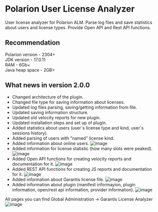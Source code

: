 # Polarion User License Analyzer
User license analyzer for Polarion ALM. Parse log files and save statistics about users and license types. Provide Open API and Rest API functions.

## Recommendation
Polarion version - 2304+ <br/>
JDK version - 17.0.11 <br/>
RAM - 6Gb+ <br/>
Java heap space - 2GB+ <br/>

## What news in version 2.0.0
- Changed architecture of the plugin.
- Changed file type for saving information about licenses.
- Updated log files parsing, saving/getting information from file.
- Updated saving information structure.
- Updated old velocity reports for new plugin.
- Updated installation steps and set up of plugin.
- Added statistics about users (user\`s license type and kind, user\`s sessions history).
- Added parsing of users with "named" license kind.
- Added information about online users.
  ![image](https://github.com/Garantis-Solutions/com.garantis.polarion.extension.license_analyzer/assets/51190837/70cf7ade-cc90-4a02-a950-4afa090cfa95)
- Added information for license statistic (how many slots were peaked).
  ![image](https://github.com/Garantis-Solutions/com.garantis.polarion.extension.license_analyzer/assets/51190837/e85d02a2-75ed-403d-8579-d1c41f3e5fea)
- Added Open API functions for creating velocity reports and documentation for it.
  ![image](https://github.com/Garantis-Solutions/com.garantis.polarion.extension.license_analyzer/assets/51190837/ee124344-53de-42d6-b9d6-fe12c7f68dbe)
- Added REST API functions for creating JS reports and documentation for it.
  ![image](https://github.com/Garantis-Solutions/com.garantis.polarion.extension.license_analyzer/assets/51190837/b2236d11-dd4f-4a51-9635-3515e7c6ccb3)
- Added information about Garantis license file.
  ![image](https://github.com/Garantis-Solutions/com.garantis.polarion.extension.license_analyzer/assets/51190837/f90d757d-3368-4b94-b76d-d62184a1bc53)
- Added information about plugin (manifest informayion, plugin information, open/rest api information, provider information).
  ![image](https://github.com/Garantis-Solutions/com.garantis.polarion.extension.license_analyzer/assets/51190837/8e108f4f-0db1-414b-88f3-18f7c5a718c2)

All pages you can find Global Administration -> Garantis License Analyzer
![image](https://github.com/Garantis-Solutions/com.garantis.polarion.extension.license_analyzer/assets/51190837/dd24c280-6495-4ee7-9662-8c63141f0b6a)

